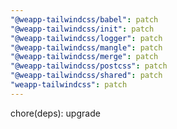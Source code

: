 ```yaml
---
"@weapp-tailwindcss/babel": patch
"@weapp-tailwindcss/init": patch
"@weapp-tailwindcss/logger": patch
"@weapp-tailwindcss/mangle": patch
"@weapp-tailwindcss/merge": patch
"@weapp-tailwindcss/postcss": patch
"@weapp-tailwindcss/shared": patch
"weapp-tailwindcss": patch
---
```


chore(deps): upgrade
